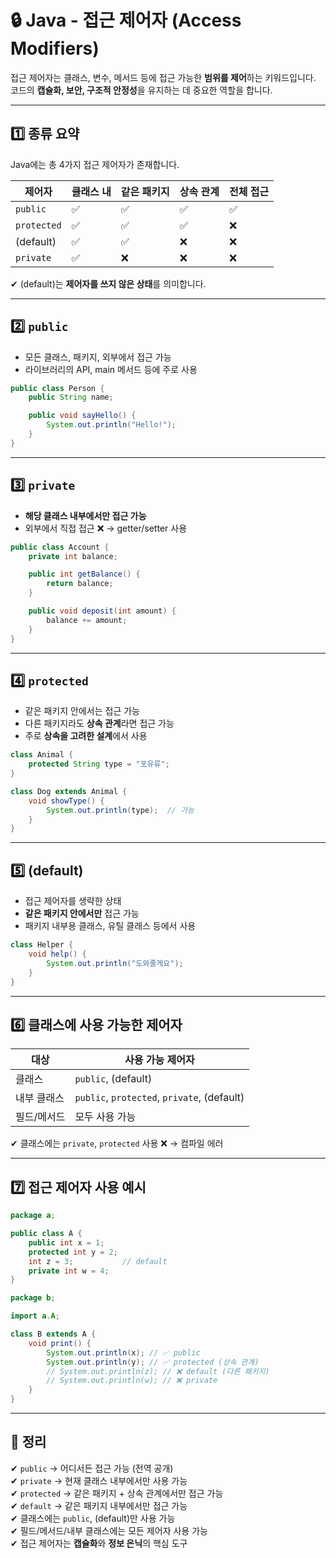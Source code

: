 # 🔒 Java - 접근 제어자 (Access Modifiers)

접근 제어자는 클래스, 변수, 메서드 등에 접근 가능한 **범위를 제어**하는 키워드입니다.  
코드의 **캡슐화, 보안, 구조적 안정성**을 유지하는 데 중요한 역할을 합니다.

---

## 1️⃣ 종류 요약

Java에는 총 4가지 접근 제어자가 존재합니다.

| 제어자 | 클래스 내 | 같은 패키지 | 상속 관계 | 전체 접근 |
|--------|-----------|--------------|------------|------------|
| `public` | ✅ | ✅ | ✅ | ✅ |
| `protected` | ✅ | ✅ | ✅ | ❌ |
| (default) | ✅ | ✅ | ❌ | ❌ |
| `private` | ✅ | ❌ | ❌ | ❌ |

✔ (default)는 **제어자를 쓰지 않은 상태**를 의미합니다.

---

## 2️⃣ `public`

- 모든 클래스, 패키지, 외부에서 접근 가능
- 라이브러리의 API, main 메서드 등에 주로 사용

```java
public class Person {
    public String name;

    public void sayHello() {
        System.out.println("Hello!");
    }
}
```

---

## 3️⃣ `private`

- **해당 클래스 내부에서만 접근 가능**
- 외부에서 직접 접근 ❌ → getter/setter 사용

```java
public class Account {
    private int balance;

    public int getBalance() {
        return balance;
    }

    public void deposit(int amount) {
        balance += amount;
    }
}
```

---

## 4️⃣ `protected`

- 같은 패키지 안에서는 접근 가능
- 다른 패키지라도 **상속 관계**라면 접근 가능
- 주로 **상속을 고려한 설계**에서 사용

```java
class Animal {
    protected String type = "포유류";
}

class Dog extends Animal {
    void showType() {
        System.out.println(type);  // 가능
    }
}
```

---

## 5️⃣ (default)

- 접근 제어자를 생략한 상태
- **같은 패키지 안에서만** 접근 가능
- 패키지 내부용 클래스, 유틸 클래스 등에서 사용

```java
class Helper {
    void help() {
        System.out.println("도와줄게요");
    }
}
```

---

## 6️⃣ 클래스에 사용 가능한 제어자

| 대상 | 사용 가능 제어자 |
|------|------------------|
| 클래스 | `public`, (default) |
| 내부 클래스 | `public`, `protected`, `private`, (default) |
| 필드/메서드 | 모두 사용 가능 |

✔ 클래스에는 `private`, `protected` 사용 ❌ → 컴파일 에러

---

## 7️⃣ 접근 제어자 사용 예시

```java
package a;

public class A {
    public int x = 1;
    protected int y = 2;
    int z = 3;           // default
    private int w = 4;
}
```

```java
package b;

import a.A;

class B extends A {
    void print() {
        System.out.println(x); // ✅ public
        System.out.println(y); // ✅ protected (상속 관계)
        // System.out.println(z); // ❌ default (다른 패키지)
        // System.out.println(w); // ❌ private
    }
}
```

---

## 🎯 정리

✔ `public` → 어디서든 접근 가능 (전역 공개)  
✔ `private` → 현재 클래스 내부에서만 사용 가능  
✔ `protected` → 같은 패키지 + 상속 관계에서만 접근 가능  
✔ `default` → 같은 패키지 내부에서만 접근 가능  
✔ 클래스에는 `public`, (default)만 사용 가능  
✔ 필드/메서드/내부 클래스에는 모든 제어자 사용 가능  
✔ 접근 제어자는 **캡슐화**와 **정보 은닉**의 핵심 도구


